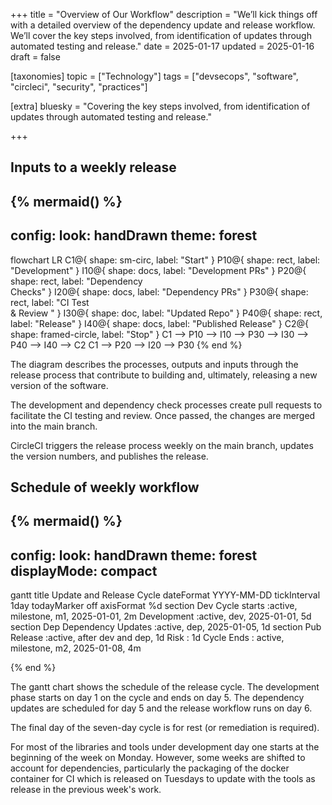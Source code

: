 +++
title = "Overview of Our Workflow"
description = "We’ll kick things off with a detailed overview of the dependency update and release workflow. We’ll cover the key steps involved, from identification of updates through automated testing and release."
date = 2025-01-17
updated = 2025-01-16
draft = false

[taxonomies]
topic = ["Technology"]
tags = ["devsecops", "software", "circleci", "security", "practices"]

[extra]
bluesky = "Covering the key steps involved, from identification of updates through automated testing and release."

+++
<!-- markdownlint-disable MD003 MD024 MD033-->

## Inputs to a weekly release

{% mermaid() %}
---

config:
  look: handDrawn
  theme: forest
---

flowchart LR
    C1@{ shape: sm-circ, label: "Start" }
    P10@{ shape: rect, label: "Development" }
    I10@{ shape: docs, label: "Development PRs" }
    P20@{ shape: rect, label: "Dependency <br> Checks" }
    I20@{ shape: docs, label: "Dependency PRs" }
    P30@{ shape: rect, label: "CI Test<br> & Review  " }
    I30@{ shape: doc, label: "Updated Repo" }
    P40@{ shape: rect, label: "Release" }
    I40@{ shape: docs, label: "Published Release" }
    C2@{ shape: framed-circle, label: "Stop" }
    C1 --> P10 --> I10 --> P30 --> I30 --> P40 --> I40 --> C2
    C1 --> P20 --> I20 --> P30
{% end %}

The diagram describes the processes, outputs and inputs through the release process that contribute to building and, ultimately, releasing a new version of the software.

The development and dependency check processes create pull requests to facilitate the CI testing and review. Once passed, the changes are merged into the main branch.

CircleCI triggers the release process weekly on the main branch, updates the version numbers, and publishes the release.

## Schedule of weekly workflow

{% mermaid() %}
---

config:
  look: handDrawn
  theme: forest
  displayMode: compact
---

gantt
    title Update and Release Cycle
    dateFormat YYYY-MM-DD
    tickInterval 1day
    todayMarker off
    axisFormat %d
section Dev
        Cycle starts :active,  milestone, m1, 2025-01-01, 2m
        Development         :active, dev, 2025-01-01, 5d
section Dep
        Dependency Updates  :active, dep, 2025-01-05, 1d
section Pub
        Release             :active, after dev and dep, 1d
        Risk                :                           1d
        Cycle Ends : active,  milestone, m2, 2025-01-08, 4m

{% end %}

The gantt chart shows the schedule of the release cycle. The development phase starts on day 1 on the cycle and ends on day 5. The dependency updates are scheduled for day 5 and the release workflow runs on day 6.

The final day of the seven-day cycle is for rest (or remediation is required).

For most of the libraries and tools under development day one starts at the beginning of the week on Monday. However, some weeks are shifted to account for dependencies, particularly the packaging of the docker container for CI which is released on Tuesdays to update with the tools as release in the previous week's work.
